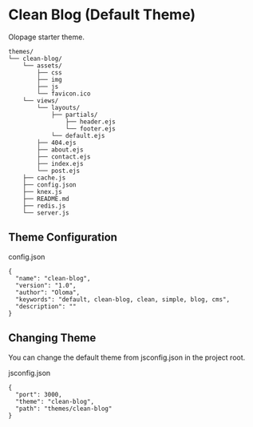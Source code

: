 
# Clean Blog (Default Theme)

Olopage starter theme.

```
themes/
└── clean-blog/
    └── assets/
        ├── css
        ├── img
        ├── js
        └── favicon.ico
    └── views/
        └── layouts/
            ├── partials/
                ├── header.ejs
                └── footer.ejs
            └── default.ejs
        ├── 404.ejs
        ├── about.ejs
        ├── contact.ejs
        ├── index.ejs
        └── post.ejs
    ├── cache.js
    ├── config.json
    ├── knex.js
    ├── README.md
    ├── redis.js
    └── server.js
```

## Theme Configuration

config.json

```
{
  "name": "clean-blog",
  "version": "1.0",
  "author": "Oloma",
  "keywords": "default, clean-blog, clean, simple, blog, cms",
  "description": ""
}
```

## Changing Theme

You can change the default theme from jsconfig.json in the project root.

jsconfig.json

```
{
  "port": 3000,
  "theme": "clean-blog",
  "path": "themes/clean-blog"
}
```
